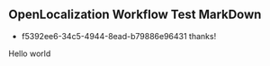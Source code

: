 ## OpenLocalization Workflow Test MarkDown
* f5392ee6-34c5-4944-8ead-b79886e96431 
thanks!

Hello world